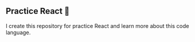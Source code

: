## Practice React  🚀
 
 I create this repository for practice React and learn more about this code language.
